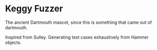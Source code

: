 # Keggy Fuzzer

The ancient Dartmouth mascot, since this is something that came out of dartmouth. 

Inspired from Sulley. Generating test cases exhaustively from Hammer objects.